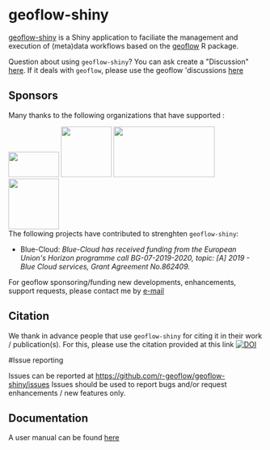 # geoflow-shiny

[geoflow-shiny](https://github.com/r-geoflow/geoflow-shiny) is a Shiny application to faciliate the management and execution of (meta)data workflows based on the [geoflow](https://github.com/r-geoflow/geoflow) R package.

Question about using `geoflow-shiny`? You can ask create a "Discussion" [here](https://github.com/r-geoflow/geoflow-shiny/discussions). If it deals with `geoflow`, please use the geoflow 'discussions [here](https://github.com/r-geoflow/geoflow/discussions)

## Sponsors

Many thanks to the following organizations that have supported :

<div style="float:left;">
  <a href="https://www.inrae.fr"><img height=50 width=100 src="https://www.wikimer.org/wp-content/uploads/2020/03/logo_inrae.png"></a>
  <a href="http://www.cnrs.fr"><img src="http://www.cnrs.fr/themes/custom/cnrs/logo.svg" height=100 width=100/></a>
  <a href="https://inee.cnrs.fr/fr/zones-ateliers"><img src="https://inee.cnrs.fr/sites/institut_inee/files/inline-images/logo-za_0_0.jpg" height=100 width=200/></a>
  <a href="https://letg.cnrs.fr"><img height=100 width=100 src="https://letg.cnrs.fr/wp-content/uploads/2023/05/logo_letg.png"></a>
</div>

The following projects have contributed to strenghten ``geoflow-shiny``:

* Blue-Cloud: _Blue-Cloud has received funding from the European Union's Horizon programme call BG-07-2019-2020, topic: [A] 2019 - Blue Cloud services, Grant Agreement No.862409._

For geoflow sponsoring/funding new developments, enhancements, support requests, please contact me by [e-mail](mailto:eblondel.pro@gmail.com)

## Citation

We thank in advance people that use ``geoflow-shiny`` for citing it in their work / publication(s). For this, please use the citation provided at this link [![DOI](https://zenodo.org/badge/DOI//10.5281/zenodo.4704563.svg)](https://doi.org//10.5281/zenodo.4704563)

#Issue reporting

Issues can be reported at https://github.com/r-geoflow/geoflow-shiny/issues Issues should be used to report bugs and/or request enhancements / new features only.

## Documentation 

A user manual can be found [here](https://github.com/r-geoflow/geoflow-shiny/tree/main/doc/user_manual.md)
